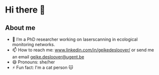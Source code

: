 # Hi there 👋

## About me

- 🌱 I’m a PhD researcher working on laserscanning in ecological monitoring networks.
- 📫 How to reach me: www.linkedin.com/in/geikedesloover/ or send me an email geike.desloover@ugent.be
- 😄 Pronouns: she/her
- ⚡ Fun fact: I'm a cat person 🐱

